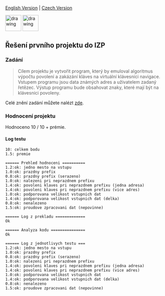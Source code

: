 [English Version](README.md) | [Czech Version](README_CS.md)

<a href="./README.md"><img src="https://upload.wikimedia.org/wikipedia/commons/thumb/f/f2/Flag_of_Great_Britain_%281707%E2%80%931800%29.svg/640px-Flag_of_Great_Britain_%281707%E2%80%931800%29.svg.png" alt="drawing" width="50"></a>
<a href="./README_CS.md"><img src="https://upload.wikimedia.org/wikipedia/commons/thumb/c/cb/Flag_of_the_Czech_Republic.svg/255px-Flag_of_the_Czech_Republic.svg.png" alt="drawing" width="50"></a>

## Řešení prvního projektu do IZP

### Zadání

> Cílem projektu je vytvořit program, který by emuloval algoritmus výpočtu povolení a zakázání kláves na virtuální klávesnici navigace. Vstupem programu jsou data známých adres a uživatelem zadaný řetězec. Výstup programu bude obsahovat znaky, které mají být na klávesnici povoleny.

Celé znění zadání můžete nalézt [zde](ASSIGNMENT_CS.md).

### Hodnocení projektu

Hodnoceno 10 / 10 + prémie.

#### Log testu

```
10: celkem bodu
1.5: premie

====== Prehled hodnoceni ==========
1.2:ok: jedno mesto na vstupu
1.0:ok: prazdny prefix
0.8:ok: prazdny prefix (serazeno)
1.0:ok: nalezeni pri neprazdnem prefixu
1.4:ok: povoleni klaves pri neprazdnem prefixu (jedna adresa)
1.4:ok: povoleni klaves pri neprazdnem prefixu (vice adres)
1.0:ok: podporovana velikost vstupnich dat
1.4:ok: podporovana velikost vstupnich dat (delka)
0.8:ok: nenalezeno
1.5:ok: proudove zpracovani dat (nepovinne)

====== Log z prekladu =============
Ok

====== Analyza kodu ===============
Ok

====== Log z jednotlivych testu ===
1.2:ok: jedno mesto na vstupu
1.0:ok: prazdny prefix
0.8:ok: prazdny prefix (serazeno)
1.0:ok: nalezeni pri neprazdnem prefixu
1.4:ok: povoleni klaves pri neprazdnem prefixu (jedna adresa)
1.4:ok: povoleni klaves pri neprazdnem prefixu (vice adres)
1.0:ok: podporovana velikost vstupnich dat
1.4:ok: podporovana velikost vstupnich dat (delka)
0.8:ok: nenalezeno
1.5:ok: proudove zpracovani dat (nepovinne)
```
